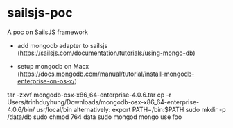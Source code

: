 # sailsjs-poc
A poc on SailsJS framework

- add mongodb adapter to sailsjs (https://sailsjs.com/documentation/tutorials/using-mongo-db)

- setup mongodb on Macx (https://docs.mongodb.com/manual/tutorial/install-mongodb-enterprise-on-os-x/)

tar -zxvf mongodb-osx-x86_64-enterprise-4.0.6.tar
cp -r Users/trinhduyhung/Downloads/mongodb-osx-x86_64-enterprise-4.0.6/bin/ usr/local/bin
alternatively: export PATH=<mongodb-install-directory>/bin:$PATH
sudo mkdir -p /data/db
sudo chmod 764 data
sudo mongod
mongo
use foo
